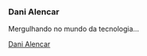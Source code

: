 ### Dani Alencar
Mergulhando no mundo da tecnologia... 

[Dani Alencar](https://github.com/DaniAlencar)